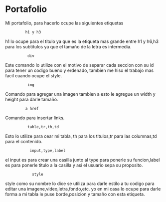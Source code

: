 # Portafolio
Mi portafolio, para hacerlo ocupe las siguientes etiquetas

             h1 y h3
h1 lo ocupe para el titulo ya que es la etiqueta mas grande entre h1 y h6,h3 para los subtitulos ya que el tamaño de la letra es intermedia.

              div
Este comando lo utilize con el motivo de separar cada seccion con su id para tener un codigo bueno y erdenado, tambien me hiso el trabajo mas facil cuando ocupe el style.

              img
Comando para agregar una imagen tambien a esto le agregue un width y height para darle tamaño.

             a href
Comando para insertar links.

              table,tr,th,td
Esto lo utilize para cear mi tabla, th para los titulos,tr para las columnas,td para el contenido.

               input,type,label
el input es para crear una casilla junto al type para ponerle su funcion,label es para ponerle titulo a la casilla y asi el usuario sepa su proposito.

                style
style como su nombre lo dice se utiliza para darle estilo a tu codigo para editar una imagene,video,letra,fondo,etc. yo en mi casa lo ocupe para darle forma a mi tabla le puse borde,posicion y tamaño con esta etiqueta.